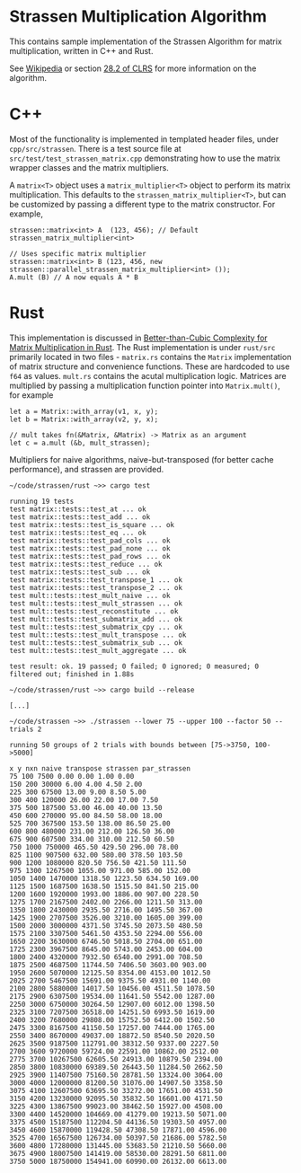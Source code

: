 # Strassen Multiplication Algorithm

This contains sample implementation of the Strassen Algorithm for matrix multiplication, written in C++ and Rust.

See [Wikipedia](http://en.wikipedia.org/wiki/Strassen_algorithm) or section [28.2 of CLRS](https://sites.math.rutgers.edu/~ajl213/CLRS/Ch28.pdf) for more information on the algorithm.

# C++

Most of the functionality is implemented in templated header files, under `cpp/src/strassen`. There is a test source file at `src/test/test_strassen_matrix.cpp` demonstrating how to use the matrix wrapper classes and the matrix multipliers.

A `matrix<T>` object uses a `matrix_multiplier<T>` object to perform its matrix multiplication. This defaults to the `strassen_matrix_multiplier<T>`, but can be customized by passing a different type to the matrix constructor. For example,

```
strassen::matrix<int> A  (123, 456); // Default strassen_matrix_multiplier<int>

// Uses specific matrix multiplier
strassen::matrix<int> B (123, 456, new strassen::parallel_strassen_matrix_multiplier<int> ()); 
A.mult (B) // A now equals A * B
```

# Rust

This implementation is discussed in [Better-than-Cubic Complexity for Matrix Multiplication in Rust](https://medium.com/@mikecvet/better-than-cubic-complexity-for-matrix-multiplication-in-rust-cf8dfb6299f6). The Rust implementation is under `rust/src` primarily located in two files - `matrix.rs` contains the `Matrix` implementation of matrix structure and convenience functions. These are hardcoded to use `f64` as values. `mult.rs` contains the acutal multiplication logic. Matrices are multiplied by passing a multiplication function pointer into `Matrix.mult()`, for example

```
let a = Matrix::with_array(v1, x, y);
let b = Matrix::with_array(v2, y, x);

// mult takes fn(&Matrix, &Matrix) -> Matrix as an argument
let c = a.mult (&b, mult_strassen);
```

Multipliers for naive algorithms, naive-but-transposed (for better cache performance), and strassen are provided.

```
~/code/strassen/rust ~>> cargo test

running 19 tests
test matrix::tests::test_at ... ok
test matrix::tests::test_add ... ok
test matrix::tests::test_is_square ... ok
test matrix::tests::test_eq ... ok
test matrix::tests::test_pad_cols ... ok
test matrix::tests::test_pad_none ... ok
test matrix::tests::test_pad_rows ... ok
test matrix::tests::test_reduce ... ok
test matrix::tests::test_sub ... ok
test matrix::tests::test_transpose_1 ... ok
test matrix::tests::test_transpose_2 ... ok
test mult::tests::test_mult_naive ... ok
test mult::tests::test_mult_strassen ... ok
test mult::tests::test_reconstitute ... ok
test mult::tests::test_submatrix_add ... ok
test mult::tests::test_submatrix_cpy ... ok
test mult::tests::test_mult_transpose ... ok
test mult::tests::test_submatrix_sub ... ok
test mult::tests::test_mult_aggregate ... ok

test result: ok. 19 passed; 0 failed; 0 ignored; 0 measured; 0 filtered out; finished in 1.88s

~/code/strassen/rust ~>> cargo build --release

[...]

~/code/strassen ~>> ./strassen --lower 75 --upper 100 --factor 50 --trials 2

running 50 groups of 2 trials with bounds between [75->3750, 100->5000]

x y nxn naive transpose strassen par_strassen
75 100 7500 0.00 0.00 1.00 0.00
150 200 30000 6.00 4.00 4.50 2.00
225 300 67500 13.00 9.00 8.50 5.00
300 400 120000 26.00 22.00 17.00 7.50
375 500 187500 53.00 46.00 40.00 13.50
450 600 270000 95.00 84.50 58.00 18.00
525 700 367500 153.50 138.00 86.50 25.00
600 800 480000 231.00 212.00 126.50 36.00
675 900 607500 334.00 310.00 212.50 60.50
750 1000 750000 465.50 429.50 296.00 78.00
825 1100 907500 632.00 580.00 378.50 103.50
900 1200 1080000 820.50 756.50 421.50 111.50
975 1300 1267500 1055.00 971.00 585.00 152.00
1050 1400 1470000 1318.50 1223.50 634.50 169.00
1125 1500 1687500 1638.50 1515.50 841.50 215.00
1200 1600 1920000 1993.00 1886.00 907.00 228.50
1275 1700 2167500 2402.00 2266.00 1211.50 313.00
1350 1800 2430000 2935.50 2716.00 1495.50 367.00
1425 1900 2707500 3526.00 3210.00 1605.00 399.00
1500 2000 3000000 4371.50 3745.50 2073.50 480.50
1575 2100 3307500 5461.50 4353.50 2294.00 556.00
1650 2200 3630000 6746.50 5018.50 2704.00 651.00
1725 2300 3967500 8645.00 5743.00 2453.00 604.00
1800 2400 4320000 7932.50 6540.00 2991.00 708.50
1875 2500 4687500 11744.50 7406.50 3603.00 903.00
1950 2600 5070000 12125.50 8354.00 4153.00 1012.50
2025 2700 5467500 15691.00 9375.50 4931.00 1140.00
2100 2800 5880000 14017.50 10456.00 4511.50 1078.50
2175 2900 6307500 19534.00 11641.50 5542.00 1287.00
2250 3000 6750000 30264.50 12907.00 6012.00 1398.50
2325 3100 7207500 36518.00 14251.50 6993.50 1619.00
2400 3200 7680000 29808.00 15752.50 6412.00 1502.50
2475 3300 8167500 41150.50 17257.00 7444.00 1765.00
2550 3400 8670000 49037.00 18872.50 8540.50 2020.50
2625 3500 9187500 112791.00 38312.50 9337.00 2227.50
2700 3600 9720000 59724.00 22591.00 10862.00 2512.00
2775 3700 10267500 62605.50 24913.00 10879.50 2394.00
2850 3800 10830000 69389.50 26443.50 11284.50 2662.50
2925 3900 11407500 75160.50 28781.50 13324.00 3064.00
3000 4000 12000000 81200.50 31076.00 14907.50 3358.50
3075 4100 12607500 63695.50 33272.00 17651.00 4531.50
3150 4200 13230000 92095.50 35832.50 16601.00 4171.50
3225 4300 13867500 99023.00 38462.50 15927.00 4508.00
3300 4400 14520000 104669.00 41279.00 19213.50 5071.00
3375 4500 15187500 112204.50 44136.50 19303.50 4957.00
3450 4600 15870000 119428.50 47308.50 17871.00 4596.00
3525 4700 16567500 126734.00 50397.50 21686.00 5782.50
3600 4800 17280000 131445.00 53683.50 21210.50 5660.00
3675 4900 18007500 141419.00 58530.00 28291.50 6811.00
3750 5000 18750000 154941.00 60990.00 26132.00 6613.00
```